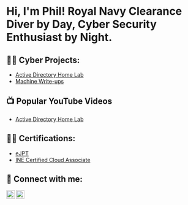 <h1>Hi, I'm Phil! Royal Navy Clearance Diver by Day, Cyber Security Enthusiast by Night.</h1>

<h2>👨‍💻 Cyber Projects:</h2>

- [Active Directory Home Lab](https://github.com/philn19872/repourl)
- [Machine Write-ups](https://app.gitbook.com/o/K4SSbo93h0dGMuQKSvVh/c/npWBQ500lEkGPmIftL70)

<h2>📺 Popular YouTube Videos</h2>

- [Active Directory Home Lab](https://www.youtube.com/videourl)

<h2>👨‍💻 Certifications:</h2>

- [eJPT](https://certs.ine.com/d5f51cdf-29ac-4991-810b-4373f88cf098)
- [INE Certified Cloud Associate](https://certs.ine.com/7e188c65-12c3-43d6-b88c-d8052381574a)

<h2> 🤳 Connect with me:</h2>

[<img align="left" alt="JoshMadakor | YouTube" width="22px" src="https://cdn.jsdelivr.net/npm/simple-icons@v3/icons/youtube.svg" />][youtube]
[<img align="left" alt="JoshMadakor | LinkedIn" width="22px" src="https://cdn.jsdelivr.net/npm/simple-icons@v3/icons/linkedin.svg" />][linkedin]

[youtube]: https://www.youtube.com/c/joshmadakor
[linkedin]: https://www.linkedin.com/in/phillip-newlove-cyber-security/

<!--
**joshmadakor1/joshmadakor1** is a ✨ _special_ ✨ repository because its `README.md` (this file) appears on your GitHub profile.

Here are some ideas to get you started:

- 🔭 I’m currently working on ...
- 🌱 I’m currently learning ...
- 👯 I’m looking to collaborate on ...
- 🤔 I’m looking for help with ...
- 💬 Ask me about ...
- 📫 How to reach me: ...
- 😄 Pronouns: ...
- ⚡ Fun fact: ...
-->
